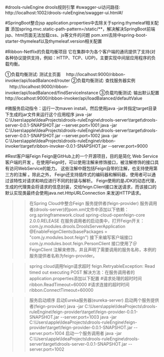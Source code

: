 #drools-ruleEngine
  drools规则引擎
#swagger-ui访问路径:
  http://localhost:1002/drools-ruleEngine/swagger-ui.html#/

#SpringBoot整合jsp
    application.properties中去除关于spring.thymeleaf相关配置
    添加spring.mvc.static-path-pattern=/static/**，解决解决SpringBoot前端jsp、html页面无法加载css、js等文件的问题
    pom.xml去除中spring-boot-starter-thymeleaf以及thymeleaf.version相关配置

#Ribbon-Netflix的负载均衡项目
  它在集群中为各个客户端的通讯提供了支持(对各种协议提供支持，例如：HTTP、TCP、UDP)，主要实现中间层应用程序的负载均衡。

  ①负载均衡测试: 测试主页面
  　http://localhost:9000/ribbon-invoker/api/loadBalanced/router
  ②负载均衡测试: 查找服务器实例
  　http://localhost:9000/ribbon-invoker/api/loadBalanced/findServiceInstance
  ③负载均衡测试: 输出默认配置
    http://localhost:9000/ribbon-invoker/api/loadBalanced/defaultValue

#微服务启动指令：运行一次maven install，然后使用java -jar并指定target目录下生成的jar文件来运行这个应用程序
  java -jar C:\Users\apple\IdeaProjects\drools-ruleEngine\drools-server\target\drools-server-0.0.1-SNAPSHOT.jar --server.port=1001
  java -jar C:\Users\apple\IdeaProjects\drools-ruleEngine\drools-server\target\drools-server-0.0.1-SNAPSHOT.jar --server.port=1002
  java -jar C:\Users\apple\IdeaProjects\drools-ruleEngine\ribbon-invoker\target\ribbon-invoker-0.0.1-SNAPSHOT.jar --server.port=9000

#Rest客户端Feign
   Feign是GitHub上的一个开源项目，目的是简化 Web Service客户端的开发 。在使用Feign时，可以使用注解来修饰接口，被注解修饰的接口具有访问WebService的能力。
   这些注解中既包括Feign自带的注解，也支持使用第三方的注解 。除此之外， Feign还支持插件式的编码器和解码器，使用者可以通过该特性对请求和响应进行不同的封装与解析。
   Feign使用的是JDK的动态代理，生成的代理类会将请求的信息封装，交给feign.Client接口发送请求，而该接口的默认实现类最终会使用java.net.HttpURLConnection 来发送HTTP请求。

 >> 在Spring Cloud中整合Feign
    服务提供者(feign-provider)
    服务调用者(drools-server)的pom.xml文件中添加以下依赖：
    <dependency>
        <groupId>org.springframework.cloud</groupId>
        <artifactId>spring-cloud-openfeign-core</artifactId>
        <version>2.0.0.RELEASE</version>
    </dependency>
    在服务调用者的启动类中，打开Feign开关：
    com.jy.modules.drools.DroolsServerApplication
    @EnableFeignClients(basePackages = "com.jy.modules.boot.feign")
    接下来编写客户端接口
    com.jy.modules.boot.feign.PersonClient
    接口使用了＠FeignClient 注解来修饰，井且声明了需要调用的服务名称，本例的服务提供者名称为feign-provider。

  >> spring cloud调用feign请求超时 feign.RetryableException: Read timed out executing POST
    解决方法：在服务调用者的application.properties添加以下配置
    #请求处理的超时时间
    ribbon.ReadTimeout=60000
    #请求连接的超时时间
    ribbon.ConnectTimeout=60000

   >> 服务启动顺序
    启动Eureka服务器(eureka-server)
    启动两个服务提供者(feign-provider)
    java -jar C:\Users\apple\IdeaProjects\drools-ruleEngine\feign-provider\target\feign-provider-0.0.1-SNAPSHOT.jar --server.port=1003
    java -jar C:\Users\apple\IdeaProjects\drools-ruleEngine\feign-provider\target\feign-provider-0.0.1-SNAPSHOT.jar --server.port=1004
    启动一个服务调用者
    java -jar C:\Users\apple\IdeaProjects\drools-ruleEngine\drools-server\target\drools-server-0.0.1-SNAPSHOT.jar --server.port=1002